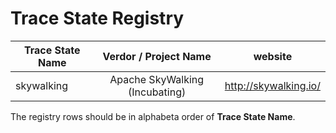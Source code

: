 # Trace State Registry

| Trace State Name | Verdor / Project Name | website |
| - | :-: | - |
| skywalking | Apache SkyWalking (Incubating) | http://skywalking.io/ |

The registry rows should be in alphabeta order of **Trace State Name**.
